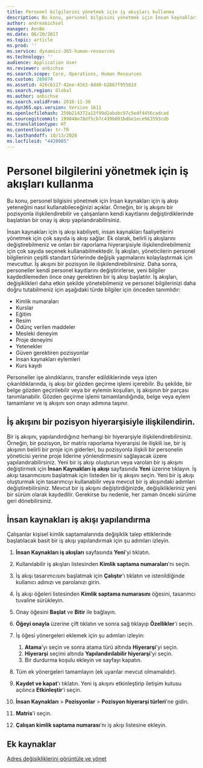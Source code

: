 ```yaml
---
title: Personel bilgilerini yönetmek için iş akışları kullanma
description: Bu konu, personel bilgisini yönetmek için İnsan kaynakları için iş akışı yeteneğini nasıl kullanabileceğinizi açıklar. Örneğin, bir iş akışını bir pozisyonla ilişkilendirebilir ve çalışanların kendi kayıtlarını değiştirdiklerinde başlatılan bir onay iş akışı yapılandırabilirsiniz.
author: andreabichsel
manager: AnnBe
ms.date: 06/20/2017
ms.topic: article
ms.prod: ''
ms.service: dynamics-365-human-resources
ms.technology: ''
audience: Application User
ms.reviewer: anbichse
ms.search.scope: Core, Operations, Human Resources
ms.custom: 269074
ms.assetid: 426c6127-42ee-4163-8dd0-b2867f95581d
ms.search.region: Global
ms.author: anbichse
ms.search.validFrom: 2016-11-30
ms.dyn365.ops.version: Version 1611
ms.openlocfilehash: 250b214372a12f99d2ababc97c5edf4456cadcad
ms.sourcegitcommit: 199848e78df5cb7c439b001bdbe1ece963593cdb
ms.translationtype: HT
ms.contentlocale: tr-TR
ms.lasthandoff: 10/13/2020
ms.locfileid: "4420985"
---
```

# <a name="use-workflows-to-manage-employee-information"></a>Personel bilgilerini yönetmek için iş akışları kullanma

Bu konu, personel bilgisini yönetmek için İnsan kaynakları için iş akışı yeteneğini nasıl kullanabileceğinizi açıklar. Örneğin, bir iş akışını bir pozisyonla ilişkilendirebilir ve çalışanların kendi kayıtlarını değiştirdiklerinde başlatılan bir onay iş akışı yapılandırabilirsiniz.

İnsan kaynakları için iş akışı kabiliyeti, insan kaynakları faaliyetlerini yönetmek için çok sayıda iş akışı sağlar. Ek olarak, belirli iş akışlarını değiştirebilmeniz ve onları bir raporlama hiyerarşisiyle ilişkilendirebilmeniz için çok sayıda seçenek kullanabilmektedir. İş akışları, yöneticilerin personel bilgilerinin çeşitli standart türlerinde değişik yapmalarını kolaylaştırmak için mevcuttur. İş akışını bir pozisyon ile ilişkilendirebilirsiniz. Daha sonra, personeller kendi personel kayıtlarını değiştirirlerse, yeni bilgiler kaydedilemeden önce onay gerektiren bir iş akışı başlatılır. İş akışları, değişiklikleri daha etkin şekilde yönetebilmeniz ve personel bilgilerinizi daha doğru tutabilmeniz için aşağıdaki türde bilgiler için önceden tanımlıdır:

-   Kimlik numaraları
-   Kurslar
-   Eğitim
-   Resim
-   Ödünç verilen maddeler
-   Mesleki deneyim
-   Proje deneyimi
-   Yetenekler
-   Güven gerektiren pozisyonlar
-   İnsan kaynakları eylemleri
-   Kurs kaydı

Personeller işe alındıklarını, transfer edildiklerinde veya işten çıkarıldıklarında, iş akışı bir gözden geçirme işlemi içerebilir. Bu şekilde, bir belge gözden geçirilebilir veya bir eylemin koşulları, iş akışının bir parçası tanımlanabilir. Gözden geçirme işlemi tamamlandığında, belge veya eylem tamamlanır ve iş akışını son onayı adımına taşınır.

## <a name="associate-a-workflow-with-a-position-hierarchy"></a>İş akışını bir pozisyon hiyerarşisiyle ilişkilendirin.
Bir iş akışını, yapılandırdığınız herhangi bir hiyerarşiyle ilişkilendirebilirsiniz. Örneğin, bir pozisyon, bir matris raporlama hiyerarşisi ile ilişkili ise, bir iş akışının belirli bir proje için giderleri, bu pozisyonla ilişkili bir personelin yöneticisi yerine proje liderine yönlendirmesini sağlayacak üzere yapılandırabilirsiniz. Yeni bir iş akışı oluşturun veya varolan bir iş akışını değiştirmek için **İnsan Kaynakları iş akışı** sayfasında **Yeni** üzerine tıklayın. İş akışı tasarımcısını başlatmak için listeden bir iş akışını seçin. Yeni bir iş akışı oluşturmak için tasarımcıyı kullanabilir veya mevcut bir iş akışındaki adımları değiştirebilirsiniz. Mevcut bir iş akışını değiştirdiğinizde, değişiklikleriniz yeni bir sürüm olarak kaydedilir. Gerekirse bu nedenle, her zaman önceki sürüme geri dönebilirsiniz.

## <a name="configure-a-human-resources-workflow"></a>İnsan kaynakları iş akışı yapılandırma
Çalışanlar kişisel kimlik saptamalarında değişiklik talep ettiklerinde başlatılacak basit bir iş akışı yapılandırmak için şu adımları izleyin.

1.  **İnsan Kaynakları iş akışları** sayfasında **Yeni**'yi tıklatın.
2.  Kullanılabilir iş akışları listesinden **Kimlik saptama numaraları**'nı seçin.
3.  İş akışı tasarımcısını başlatmak için **Çalıştır**'ı tıklatın ve istenildiğinde kullanıcı adınızı ve parolanızı girin.
4.  İş akışı öğeleri listesinden **Kimlik saptama numarasını** öğesini, tasarımcı tuvaline sürükleyin.
5.  Onay öğesini **Başlat** ve **Bitir** ile bağlayın.
6.  **Öğeyi onayla** üzerine çift tıklatın ve sonra sağ tıklayıp **Özellikler**'i seçin.
7.  İş öğesi yönergeleri eklemek için şu adımları izleyin:
    1.  **Atama**'yı seçin ve sonra atama türü altında **Hiyerarşi**'yi seçin.
    2.  **Hiyerarşi** seçimi altında **Yapılandırılabilir hiyerarşi**'yi seçin.
    3.  Bir durdurma koşulu ekleyin ve sayfayı kapatın.

8.  Tüm ek yönergeleri tamamlayın (ek uyarılar mevcut olmamalıdır).
9.  **Kaydet ve kapat**'ı tıklatın. Yeni iş akışını etkinleştirip iletişim kutusu açılınca **Etkinleştir**'i seçin.
10. **İnsan Kaynakları** &gt; **Pozisyonlar** &gt; **Pozisyon hiyerarşi türleri**'ne gidin.
11. **Matris**'i seçin.
12. **Çalışan kimlik saptama numarası**'nı iş akışı listesine ekleyin.

## <a name="additional-resources"></a>Ek kaynaklar

[Adres değişikliklerini görüntüle ve yönet](hr-personnel-view-address-changes.md) 



